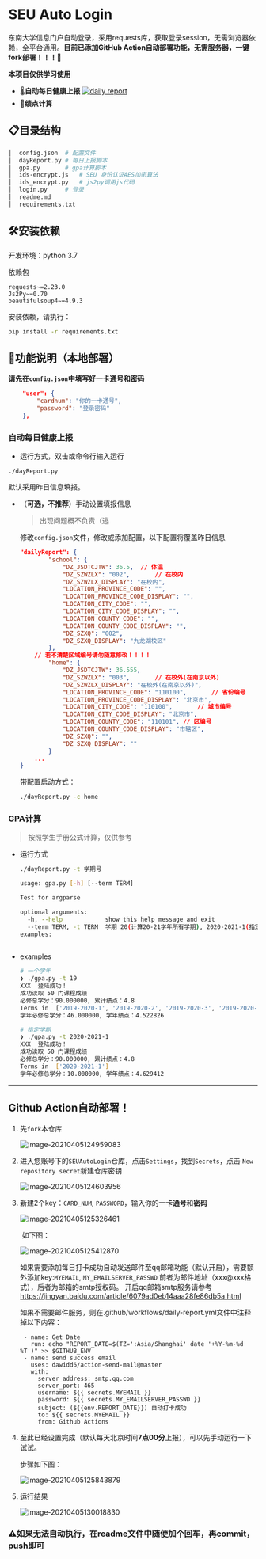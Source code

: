 # SEU Auto Login

东南大学信息门户自动登录，采用requests库，获取登录session，无需浏览器依赖，全平台通用。**目前已添加GitHub Action自动部署功能，无需服务器，一键fork部署！！！🎉**


**本项目仅供学习使用**

- 🌡**自动每日健康上报** [![daily report](https://github.com/luzy99/SEUAutoLogin/actions/workflows/daily-report.yml/badge.svg)](https://github.com/luzy99/SEUAutoLogin/actions/workflows/daily-report.yml)
- 💯**绩点计算**

## 📋目录结构

```sh
│  config.json	# 配置文件
│  dayReport.py	# 每日上报脚本
│  gpa.py		# gpa计算脚本
│  ids-encrypt.js	# SEU 身份认证AES加密算法
│  ids_encrypt.py	# js2py调用js代码
│  login.py		# 登录
│  readme.md
│  requirements.txt
```

## 🛠安装依赖

开发环境：python 3.7

依赖包

```
requests~=2.23.0
Js2Py~=0.70
beautifulsoup4~=4.9.3
```

安装依赖，请执行：

```sh
pip install -r requirements.txt
```

## 📐功能说明（本地部署）

**请先在`config.json`中填写好一卡通号和密码**

```json
    "user": {
        "cardnum": "你的一卡通号",
        "password": "登录密码"
    },
```

### 自动每日健康上报

- 运行方式，双击或命令行输入运行

```
./dayReport.py
```

默认采用昨日信息填报。

- （**可选，不推荐**）手动设置填报信息

  > 出现问题概不负责（逃

  修改`config.json`文件，修改或添加配置，以下配置将覆盖昨日信息

  ```json
  "dailyReport": {
          "school": {
              "DZ_JSDTCJTW": 36.5,	// 体温
              "DZ_SZWZLX": "002",		// 在校内
              "DZ_SZWZLX_DISPLAY": "在校内",
              "LOCATION_PROVINCE_CODE": "",
              "LOCATION_PROVINCE_CODE_DISPLAY": "",
              "LOCATION_CITY_CODE": "",
              "LOCATION_CITY_CODE_DISPLAY": "",
              "LOCATION_COUNTY_CODE": "",
              "LOCATION_COUNTY_CODE_DISPLAY": "",
              "DZ_SZXQ": "002",
              "DZ_SZXQ_DISPLAY": "九龙湖校区"
          },
      // 若不清楚区域编号请勿随意修改！！！！
          "home": {
              "DZ_JSDTCJTW": 36.555,
              "DZ_SZWZLX": "003",		// 在校外(在南京以外)
              "DZ_SZWZLX_DISPLAY": "在校外(在南京以外)",
              "LOCATION_PROVINCE_CODE": "110100",		// 省份编号
              "LOCATION_PROVINCE_CODE_DISPLAY": "北京市",
              "LOCATION_CITY_CODE": "110100",		// 城市编号
              "LOCATION_CITY_CODE_DISPLAY": "北京市",
              "LOCATION_COUNTY_CODE": "110101",	// 区编号
              "LOCATION_COUNTY_CODE_DISPLAY": "市辖区",
              "DZ_SZXQ": "",
              "DZ_SZXQ_DISPLAY": ""
          }
      ...
  }
  ```

  带配置启动方式：

  ```sh
  ./dayReport.py -c home
  ```

### GPA计算

> 按照学生手册公式计算，仅供参考

- 运行方式

  ```sh
  ./dayReport.py -t 学期号
  ```

  ```sh
  usage: gpa.py [-h] [--term TERM]
  
  Test for argparse
  
  optional arguments:
    -h, --help            show this help message and exit
    --term TERM, -t TERM  学期 20(计算20-21学年所有学期), 2020-2021-1(指定某一学期)
  examples:
  	
  ```

- examples

  ```sh
  # 一个学年
  ❯ ./gpa.py -t 19
  XXX  登陆成功！
  成功读取 50 门课程成绩
  必修总学分：90.000000, 累计绩点：4.8
  Terms in  ['2019-2020-1', '2019-2020-2', '2019-2020-3', '2019-2020-4']
  学年必修总学分：46.000000, 学年绩点：4.522826
  
  # 指定学期
  ❯ ./gpa.py -t 2020-2021-1
  XXX  登陆成功！
  成功读取 50 门课程成绩
  必修总学分：90.000000, 累计绩点：4.8
  Terms in  ['2020-2021-1']
  学年必修总学分：10.000000, 学年绩点：4.629412
  ```


---

## Github Action自动部署！

1. 先`fork`本仓库

   ![image-20210405124959083](https://cdn.jsdelivr.net/gh/luzy99/cdn@latest/img/20210405130131.png)

2. 进入您账号下的`SEUAutoLogin`仓库，点击`Settings`，找到`Secrets`，点击 `New repository secret`新建仓库密钥

   ![image-20210405124603956](https://cdn.jsdelivr.net/gh/luzy99/cdn@latest/img/20210405130137.png)

3. 新建2个key：`CARD_NUM`, `PASSWORD`，输入你的**一卡通号**和**密码**

   ![image-20210405125326461](https://cdn.jsdelivr.net/gh/luzy99/cdn@latest/img/20210405130141.png)

   ​	如下图：

   ![image-20210405125412870](https://cdn.jsdelivr.net/gh/luzy99/cdn@latest/img/20210405130145.png)
   
   如果需要添加每日打卡成功自动发送邮件至qq邮箱功能（默认开启），需要额外添加key:`MYEMAIL`, `MY_EMAILSERVER_PASSWD` 
   前者为邮件地址（xxx@xxx格式），后者为邮箱的smtp授权码。
   开启qq邮箱smtp服务请参考<https://jingyan.baidu.com/article/6079ad0eb14aaa28fe86db5a.html>
   
   如果不需要邮件服务，则在.github/workflows/daily-report.yml文件中注释掉以下内容：
   ```
    - name: Get Date
      run: echo "REPORT_DATE=$(TZ=':Asia/Shanghai' date '+%Y-%m-%d %T')" >> $GITHUB_ENV
    - name: send success email
      uses: dawidd6/action-send-mail@master
      with: 
        server_address: smtp.qq.com
        server_port: 465
        username: ${{ secrets.MYEMAIL }}
        password: ${{ secrets.MY_EMAILSERVER_PASSWD }}
        subject: (${{env.REPORT_DATE}}) 自动打卡成功
        to: ${{ secrets.MYEMAIL }}
        from: Github Actions
   ```

4. 至此已经设置完成（默认每天北京时间**7点00分**上报），可以先手动运行一下试试。

   步骤如下图：

   ![image-20210405125843879](https://cdn.jsdelivr.net/gh/luzy99/cdn@latest/img/20210405130151.png)

5. 运行结果

   ![image-20210405130018830](https://cdn.jsdelivr.net/gh/luzy99/cdn@latest/img/20210405130155.png)

   

### ⚠如果无法自动执行，在readme文件中随便加个回车，再commit，push即可
